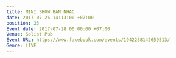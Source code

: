 ```yaml
---
title: MINI SHOW BAN NHẠC
date: 2017-07-26 14:13:00 +07:00
position: 23
Event date: 2017-07-28 00:00:00 +07:00
Venue: Solist Pub
Event URL: https://www.facebook.com/events/1942258142659513/
Genre: LIVE
---
```


